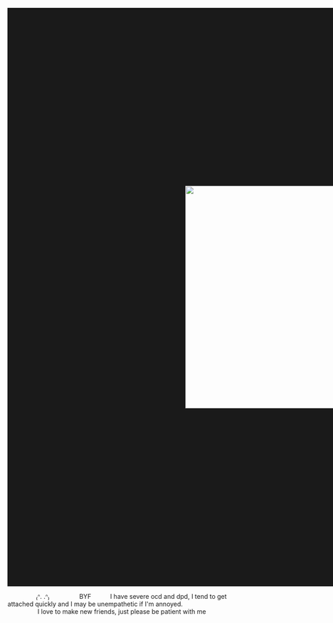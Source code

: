 <p align="center">
<img src="https://files.catbox.moe/2p7mf3.png" width="450" height="500" border="400"/>
</p>


<p align="center"

⠀ ⠀ ⠀ ⠀₍ᐢ. .ᐢ₎⠀ ⠀ ⠀ ⠀ ⠀BYF⠀ ⠀ ⠀ I have severe ocd and dpd, I tend to get attached quickly and I may be unempathetic if I'm annoyed.
⠀ ⠀ ⠀ ⠀ ⠀⠀ ⠀ ⠀ ⠀I love to make new friends, just please be patient with me
